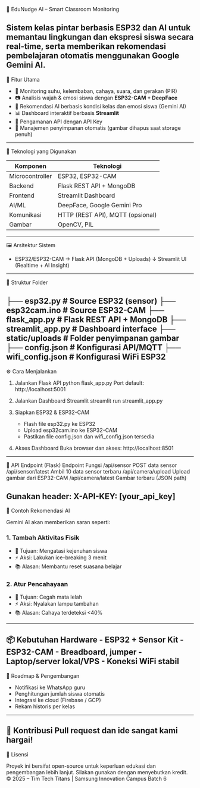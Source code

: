 🧠 EduNudge AI – Smart Classroom Monitoring

Sistem kelas pintar berbasis **ESP32 dan AI** untuk memantau lingkungan dan ekspresi siswa secara real-time, serta memberikan **rekomendasi pembelajaran otomatis** menggunakan **Google Gemini AI**.
-----------------------------------

🚀 Fitur Utama

- 📡 Monitoring suhu, kelembaban, cahaya, suara, dan gerakan (PIR)
- 📷 Analisis wajah & emosi siswa dengan **ESP32-CAM + DeepFace**
- 🧠 Rekomendasi AI berbasis kondisi kelas dan emosi siswa (Gemini AI)
- 📊 Dashboard interaktif berbasis **Streamlit**
- 🔐 Pengamanan API dengan API Key
- 💾 Manajemen penyimpanan otomatis (gambar dihapus saat storage penuh)
-----------------------------------

🧩 Teknologi yang Digunakan

| Komponen     | Teknologi                          |
|--------------|-------------------------------------|
| Microcontroller | ESP32, ESP32-CAM                 |
| Backend         | Flask REST API + MongoDB         |
| Frontend        | Streamlit Dashboard              |
| AI/ML           | DeepFace, Google Gemini Pro      |
| Komunikasi      | HTTP (REST API), MQTT (opsional) |
| Gambar          | OpenCV, PIL                      |
-----------------------------------

🖼️ Arsitektur Sistem

- ESP32/ESP32-CAM → Flask API (MongoDB + Uploads) ↓ Streamlit UI (Realtime + AI Insight)
-----------------------------------

📁 Struktur Folder

├── esp32.py # Source ESP32 (sensor) ├── esp32cam.ino # Source ESP32-CAM ├── flask_app.py # Flask REST API + MongoDB ├── streamlit_app.py # Dashboard interface ├── static/uploads # Folder penyimpanan gambar ├── config.json # Konfigurasi API/MQTT ├── wifi_config.json # Konfigurasi WiFi ESP32
-----------------------------------

⚙️ Cara Menjalankan

1. Jalankan Flask API
python flask_app.py
Port default: http://localhost:5001

2. Jalankan Dashboard Streamlit
streamlit run streamlit_app.py

3. Siapkan ESP32 & ESP32-CAM
    - Flash file esp32.py ke ESP32
    - Upload esp32cam.ino ke ESP32-CAM
    - Pastikan file config.json dan wifi_config.json tersedia

4. Akses Dashboard
Buka browser dan akses: http://localhost:8501
-----------------------------------

🔐 API Endpoint (Flask)
Endpoint	Fungsi
/api/sensor	POST data sensor
/api/sensor/latest	Ambil 10 data sensor terbaru
/api/camera/upload	Upload gambar dari ESP32-CAM
/api/camera/latest	Gambar terbaru (JSON path)

Gunakan header:
X-API-KEY: [your_api_key]
-----------------------------------

🧪 Contoh Rekomendasi AI

Gemini AI akan memberikan saran seperti:
### 1. Tambah Aktivitas Fisik
- 🎯 Tujuan: Mengatasi kejenuhan siswa
- ⚡ Aksi: Lakukan ice-breaking 3 menit
- 📚 Alasan: Membantu reset suasana belajar

### 2. Atur Pencahayaan
- 🎯 Tujuan: Cegah mata lelah
- ⚡ Aksi: Nyalakan lampu tambahan
- 📚 Alasan: Cahaya terdeteksi <40%
-----------------------------------

📦 Kebutuhan Hardware
    - ESP32 + Sensor Kit
    - ESP32-CAM
    - Breadboard, jumper
    - Laptop/server lokal/VPS
    - Koneksi WiFi stabil
-----------------------------------

🏁 Roadmap & Pengembangan

- Notifikasi ke WhatsApp guru
- Penghitungan jumlah siswa otomatis
- Integrasi ke cloud (Firebase / GCP)
- Rekam historis per kelas
-----------------------------------

🤝 Kontribusi
Pull request dan ide sangat kami hargai!
-----------------------------------

📄 Lisensi

Proyek ini bersifat open-source untuk keperluan edukasi dan pengembangan lebih lanjut. Silakan gunakan dengan menyebutkan kredit.
© 2025 – Tim Tech Titans | Samsung Innovation Campus Batch 6
